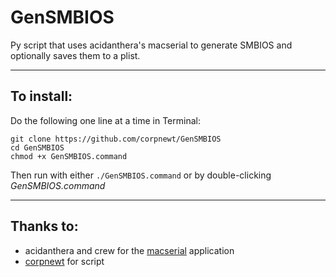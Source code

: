 # GenSMBIOS
Py script that uses acidanthera's macserial to generate SMBIOS and optionally saves them to a plist.

***

## To install:

Do the following one line at a time in Terminal:

    git clone https://github.com/corpnewt/GenSMBIOS
    cd GenSMBIOS
    chmod +x GenSMBIOS.command
    
Then run with either `./GenSMBIOS.command` or by double-clicking *GenSMBIOS.command*

***

## Thanks to:

* acidanthera and crew for the [macserial](https://github.com/acidanthera/macserial) application
* [corpnewt](https://github.com/corpnewt/) for script
